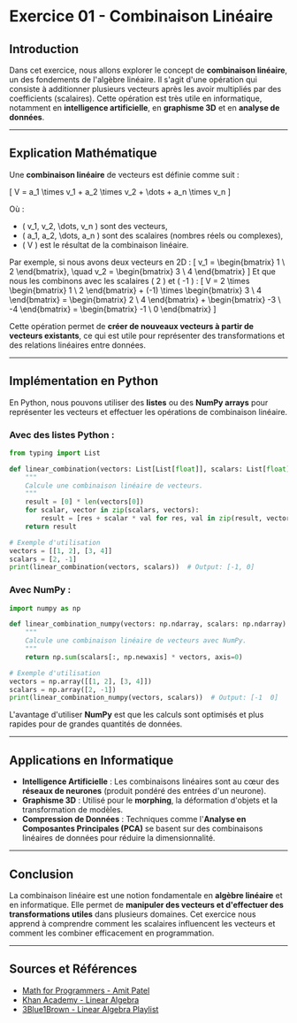 # Exercice 01 - Combinaison Linéaire

## Introduction
Dans cet exercice, nous allons explorer le concept de **combinaison linéaire**, un des fondements de l'algèbre linéaire. Il s'agit d'une opération qui consiste à additionner plusieurs vecteurs après les avoir multipliés par des coefficients (scalaires). Cette opération est très utile en informatique, notamment en **intelligence artificielle**, en **graphisme 3D** et en **analyse de données**.

---

## Explication Mathématique

Une **combinaison linéaire** de vecteurs est définie comme suit :

\[ V = a_1 \times v_1 + a_2 \times v_2 + \dots + a_n \times v_n \]

Où :
- \( v_1, v_2, \dots, v_n \) sont des vecteurs,
- \( a_1, a_2, \dots, a_n \) sont des scalaires (nombres réels ou complexes),
- \( V \) est le résultat de la combinaison linéaire.

Par exemple, si nous avons deux vecteurs en 2D :
\[
v_1 = \begin{bmatrix} 1 \\ 2 \end{bmatrix}, \quad v_2 = \begin{bmatrix} 3 \\ 4 \end{bmatrix}
\]
Et que nous les combinons avec les scalaires \( 2 \) et \( -1 \) :
\[
V = 2 \times \begin{bmatrix} 1 \\ 2 \end{bmatrix} + (-1) \times \begin{bmatrix} 3 \\ 4 \end{bmatrix} = \begin{bmatrix} 2 \\ 4 \end{bmatrix} + \begin{bmatrix} -3 \\ -4 \end{bmatrix} = \begin{bmatrix} -1 \\ 0 \end{bmatrix}
\]

Cette opération permet de **créer de nouveaux vecteurs à partir de vecteurs existants**, ce qui est utile pour représenter des transformations et des relations linéaires entre données.

---

## Implémentation en Python

En Python, nous pouvons utiliser des **listes** ou des **NumPy arrays** pour représenter les vecteurs et effectuer les opérations de combinaison linéaire.

### Avec des listes Python :
```python
from typing import List

def linear_combination(vectors: List[List[float]], scalars: List[float]) -> List[float]:
    """
    Calcule une combinaison linéaire de vecteurs.
    """
    result = [0] * len(vectors[0])
    for scalar, vector in zip(scalars, vectors):
        result = [res + scalar * val for res, val in zip(result, vector)]
    return result

# Exemple d'utilisation
vectors = [[1, 2], [3, 4]]
scalars = [2, -1]
print(linear_combination(vectors, scalars))  # Output: [-1, 0]
```

### Avec NumPy :
```python
import numpy as np

def linear_combination_numpy(vectors: np.ndarray, scalars: np.ndarray) -> np.ndarray:
    """
    Calcule une combinaison linéaire de vecteurs avec NumPy.
    """
    return np.sum(scalars[:, np.newaxis] * vectors, axis=0)

# Exemple d'utilisation
vectors = np.array([[1, 2], [3, 4]])
scalars = np.array([2, -1])
print(linear_combination_numpy(vectors, scalars))  # Output: [-1  0]
```

L'avantage d'utiliser **NumPy** est que les calculs sont optimisés et plus rapides pour de grandes quantités de données.

---

## Applications en Informatique

- **Intelligence Artificielle** : Les combinaisons linéaires sont au cœur des **réseaux de neurones** (produit pondéré des entrées d'un neurone).
- **Graphisme 3D** : Utilisé pour le **morphing**, la déformation d'objets et la transformation de modèles.
- **Compression de Données** : Techniques comme l'**Analyse en Composantes Principales (PCA)** se basent sur des combinaisons linéaires de données pour réduire la dimensionnalité.

---

## Conclusion
La combinaison linéaire est une notion fondamentale en **algèbre linéaire** et en informatique. Elle permet de **manipuler des vecteurs et d'effectuer des transformations utiles** dans plusieurs domaines. Cet exercice nous apprend à comprendre comment les scalaires influencent les vecteurs et comment les combiner efficacement en programmation.

---

## Sources et Références
- [Math for Programmers - Amit Patel](https://amitness.com/posts/math-for-programmers)
- [Khan Academy - Linear Algebra](https://www.khanacademy.org/math/linear-algebra)
- [3Blue1Brown - Linear Algebra Playlist](https://www.youtube.com/playlist?list=PLZHQObOWTQDOjMrKFR2z6lUO3N58ay1-)
